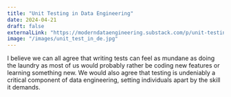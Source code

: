```yaml
---
title: "Unit Testing in Data Engineering"
date: 2024-04-21
draft: false
externalLink: "https://moderndataengineering.substack.com/p/unit-testing-in-data-engineering"
image: "/images/unit_test_in_de.jpg"
---
```


I believe we can all agree that writing tests can feel as mundane as doing the laundry as most of us would probably rather be coding new features or learning something new. We would also agree that testing is undeniably a critical component of data engineering, setting individuals apart by the skill it demands.


